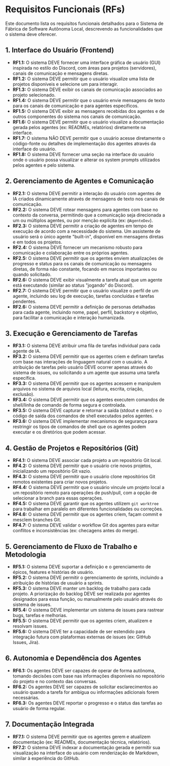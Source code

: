 # Requisitos Funcionais (RFs)

Este documento lista os requisitos funcionais detalhados para o Sistema de Fábrica de Software Autônoma Local, descrevendo as funcionalidades que o sistema deve oferecer.

## 1. Interface do Usuário (Frontend)

*   **RF1.1:** O sistema DEVE fornecer uma interface gráfica de usuário (GUI) inspirada no estilo do Discord, com áreas para projetos (servidores), canais de comunicação e mensagens diretas.
*   **RF1.2:** O sistema DEVE permitir que o usuário visualize uma lista de projetos disponíveis e selecione um para interagir.
*   **RF1.3:** O sistema DEVE exibir os canais de comunicação associados ao projeto selecionado.
*   **RF1.4:** O sistema DEVE permitir que o usuário envie mensagens de texto para os canais de comunicação e para agentes específicos.
*   **RF1.5:** O sistema DEVE exibir as mensagens recebidas dos agentes e de outros componentes do sistema nos canais de comunicação.
*   **RF1.6:** O sistema DEVE permitir que o usuário visualize a documentação gerada pelos agentes (ex: READMEs, relatórios) diretamente na interface.
*   **RF1.7:** O sistema NÃO DEVE permitir que o usuário acesse diretamente o código-fonte ou detalhes de implementação dos agentes através da interface do usuário.
*   **RF1.8:** O sistema DEVE fornecer uma seção na interface do usuário onde o usuário possa visualizar e alterar os system prompts utilizados pelos agentes e pelo sistema.

## 2. Gerenciamento de Agentes e Comunicação

*   **RF2.1:** O sistema DEVE permitir a interação do usuário com agentes de IA criados dinamicamente através de mensagens de texto nos canais de comunicação.
*   **RF2.2:** O sistema DEVE rotear mensagens para agentes com base no contexto da conversa, permitindo que a comunicação seja direcionada a um ou múltiplos agentes, ou por menção explícita (ex: `@AgenteDev`).
*   **RF2.3:** O sistema DEVE permitir a criação de agentes em tempo de execução de acordo com a necessidade do sistema. Um assistente de usuário será o único agente "built-in", disponível em mensagens diretas e em todos os projetos.
*   **RF2.4:** O sistema DEVE fornecer um mecanismo robusto para comunicação e colaboração entre os próprios agentes.
*   **RF2.5:** O sistema DEVE permitir que os agentes enviem atualizações de progresso e status para os canais de comunicação ou mensagens diretas, de forma não constante, focando em marcos importantes ou quando solicitado.
*   **RF2.6:** O sistema DEVE exibir visualmente a tarefa atual que um agente está executando (similar ao status "jogando" do Discord).
*   **RF2.7:** O sistema DEVE permitir que o usuário visualize o perfil de um agente, incluindo seu log de execução, tarefas concluídas e tarefas pendentes.
*   **RF2.6:** O sistema DEVE permitir a definição de personas detalhadas para cada agente, incluindo nome, papel, perfil, backstory e objetivo, para facilitar a comunicação e interação humanizada.

## 3. Execução e Gerenciamento de Tarefas

*   **RF3.1:** O sistema DEVE atribuir uma fila de tarefas individual para cada agente de IA.
*   **RF3.2:** O sistema DEVE permitir que os agentes criem e definam tarefas com base nas interações de linguagem natural com o usuário. A atribuição de tarefas pelo usuário DEVE ocorrer apenas através do sistema de issues, ou solicitando a um agente que assuma uma tarefa específica.
*   **RF3.3:** O sistema DEVE permitir que os agentes acessem e manipulem arquivos no sistema de arquivos local (leitura, escrita, criação, exclusão).
*   **RF3.4:** O sistema DEVE permitir que os agentes executem comandos de shell/linha de comando de forma segura e controlada.
*   **RF3.5:** O sistema DEVE capturar e retornar a saída (stdout e stderr) e o código de saída dos comandos de shell executados pelos agentes.
*   **RF3.6:** O sistema DEVE implementar mecanismos de segurança para restringir os tipos de comandos de shell que os agentes podem executar e os diretórios que podem acessar.

## 4. Gestão de Projetos e Repositórios (Git)

*   **RF4.1:** O sistema DEVE associar cada projeto a um repositório Git local.
*   **RF4.2:** O sistema DEVE permitir que o usuário crie novos projetos, inicializando um repositório Git vazio.
*   **RF4.3:** O sistema DEVE permitir que o usuário clone repositórios Git remotos existentes para criar novos projetos.
*   **RF4.4:** O sistema DEVE permitir que o usuário vincule um projeto local a um repositório remoto para operações de push/pull, com a opção de selecionar a branch para essas operações.
*   **RF4.5:** O sistema DEVE garantir que os agentes utilizem `git worktree` para trabalhar em paralelo em diferentes funcionalidades ou correções.
*   **RF4.6:** O sistema DEVE permitir que os agentes criem, façam commit e mesclem branches Git.
*   **RF4.7:** O sistema DEVE validar o workflow Git dos agentes para evitar conflitos e inconsistências (ex: checagens antes do merge).

## 5. Gerenciamento de Fluxo de Trabalho e Metodologia

*   **RF5.1:** O sistema DEVE suportar a definição e o gerenciamento de épicos, features e histórias de usuário.
*   **RF5.2:** O sistema DEVE permitir o gerenciamento de sprints, incluindo a atribuição de histórias de usuário a sprints.
*   **RF5.3:** O sistema DEVE manter um backlog de trabalho para cada projeto. A priorização do backlog DEVE ser realizada por agentes designados para essa função, ou manualmente pelo usuário através do sistema de issues.
*   **RF5.4:** O sistema DEVE implementar um sistema de issues para rastrear bugs, tarefas e melhorias.
*   **RF5.5:** O sistema DEVE permitir que os agentes criem, atualizem e resolvam issues.
*   **RF5.6:** O sistema DEVE ter a capacidade de ser estendido para integração futura com plataformas externas de issues (ex: GitHub Issues, Jira).

## 6. Autonomia e Dependência dos Agentes

*   **RF6.1:** Os agentes DEVE ser capazes de operar de forma autônoma, tomando decisões com base nas informações disponíveis no repositório do projeto e no contexto das conversas.
*   **RF6.2:** Os agentes DEVE ser capazes de solicitar esclarecimentos ao usuário quando a tarefa for ambígua ou informações adicionais forem necessárias.
*   **RF6.3:** Os agentes DEVE reportar o progresso e o status das tarefas ao usuário de forma regular.

## 7. Documentação Integrada

*   **RF7.1:** O sistema DEVE permitir que os agentes gerem e atualizem documentação (ex: READMEs, documentação técnica, relatórios).
*   **RF7.2:** O sistema DEVE indexar a documentação gerada e permitir sua visualização na interface do usuário com renderização de Markdown, similar à experiência do GitHub.
